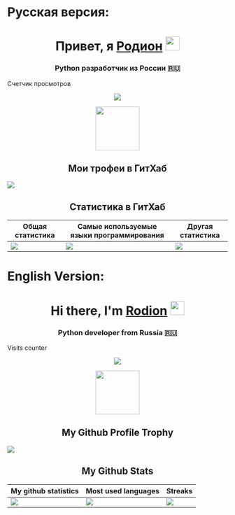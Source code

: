 # Русская версия:
<h1 align="center">Привет, я <a href="https://github.com/Tishk1n?tab=overview&from=2022-06-01&to=2022-06-30/" target="_blank">Родион</a> 
<img src="https://github.com/blackcater/blackcater/raw/main/images/Hi.gif" height="32"/></h1>
<h3 align="center">Python разработчик из России 🇷🇺</h3>
<p>Счетчик просмотров</p>
<p align="center"><img align="center" src="https://profile-counter.glitch.me/{Tishk1n}/count.svg" /></p> 

<p align="center">
  <img width="100" src="https://user-images.githubusercontent.com/6661165/91657958-61b4fd00-eb00-11ea-9def-dc7ef5367e34.png" />  
  <h2 align="center">Мои трофеи в ГитХаб</h2>
</p>

<img src="https://github-profile-trophy.vercel.app/?username=Tishk1n&theme=radical&margin-w=40&margin-h=40" />  

<p align="center">
 <h2 align="center">Статистика в ГитХаб</h2>

|Общая статистика|Самые используемые языки программирования|Другая статистика|
|-|-|-|
|<img src="https://github-readme-stats.vercel.app/api?username=Tishk1n&show_icons=true&theme=dark&hide_title=true" />|<img src="https://github-readme-stats.vercel.app/api/top-langs/?username=Tishk1n&show_icons=true&theme=dark&hide_title=true" />|<img src="https://github-readme-streak-stats.herokuapp.com/?user=Tishk1n&theme=dark" />

# English Version:
<h1 align="center">Hi there, I'm <a href="https://github.com/Tishk1n?tab=overview&from=2022-06-01&to=2022-06-30/" target="_blank">Rodion</a> 
<img src="https://github.com/blackcater/blackcater/raw/main/images/Hi.gif" height="32"/></h1>
<h3 align="center">Python developer from Russia 🇷🇺</h3>
<p>Visits counter</p>
<p align="center"><img align="center" src="https://profile-counter.glitch.me/{Tishk1n}/count.svg" /></p> 

<p align="center">
  <img width="100" src="https://user-images.githubusercontent.com/6661165/91657958-61b4fd00-eb00-11ea-9def-dc7ef5367e34.png" />  
  <h2 align="center">My Github Profile Trophy</h2>
</p>

<img src="https://github-profile-trophy.vercel.app/?username=Tishk1n&theme=radical&margin-w=40&margin-h=40" />  

<p align="center">
 <h2 align="center">My Github Stats</h2>

|My github statistics|Most used languages|Streaks|
|-|-|-|
|<img src="https://github-readme-stats.vercel.app/api?username=Tishk1n&show_icons=true&theme=dark&hide_title=true" />|<img src="https://github-readme-stats.vercel.app/api/top-langs/?username=Tishk1n&show_icons=true&theme=dark&hide_title=true" />|<img src="https://github-readme-streak-stats.herokuapp.com/?user=Tishk1n&theme=dark" />
